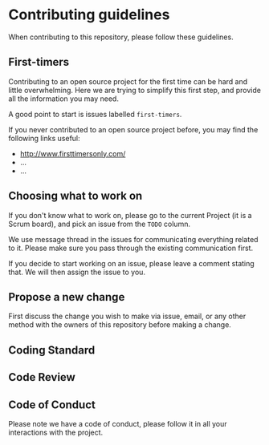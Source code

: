 # Contributing guidelines

When contributing to this repository, please follow these guidelines.

## First-timers

Contributing to an open source project for the first time can be hard and little overwhelming. Here we are trying to simplify this first step, and provide all the information you may need. 

A good point to start is issues labelled `first-timers`.  

If you never contributed to an open source project before, you may find the following links useful:

- http://www.firsttimersonly.com/
- ...
- ...


## Choosing what to work on

If you don't know what to work on, please go to the current Project (it is a Scrum board), and pick an issue from the `TODO` column.

We use message thread in the issues for communicating everything related to it. Please make sure you pass through the existing communication first. 

If you decide to start working on an issue, please leave a comment stating that. We will then assign the issue to you.  

## Propose a new change


First discuss the change you wish to make via issue, email, or any other method with the owners of this repository before making a change.


## Coding Standard

## Code Review

## Code of Conduct

Please note we have a code of conduct, please follow it in all your interactions with the project.